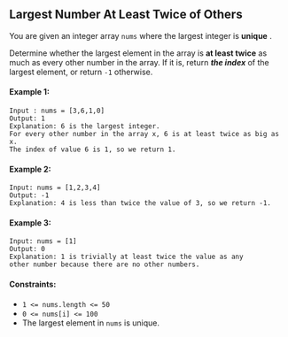 ##  Largest Number At Least Twice of Others

You are given an integer array ```nums``` where the largest integer is **unique** .

Determine whether the largest element in the array is **at least twice** as much as every other number in the array.
If it is, return ***the index*** of the largest element, or return ```-1``` otherwise.

#### Example 1:

```
Input : nums = [3,6,1,0]
Output: 1
Explanation: 6 is the largest integer.
For every other number in the array x, 6 is at least twice as big as x.
The index of value 6 is 1, so we return 1.
```

#### Example 2:

```
Input: nums = [1,2,3,4]
Output: -1
Explanation: 4 is less than twice the value of 3, so we return -1.
```

#### Example 3:

```
Input: nums = [1]
Output: 0
Explanation: 1 is trivially at least twice the value as any
other number because there are no other numbers.
```

#### Constraints:

- ```1 <= nums.length <= 50```
- ```0 <= nums[i] <= 100```
- The largest element in ```nums``` is unique.
